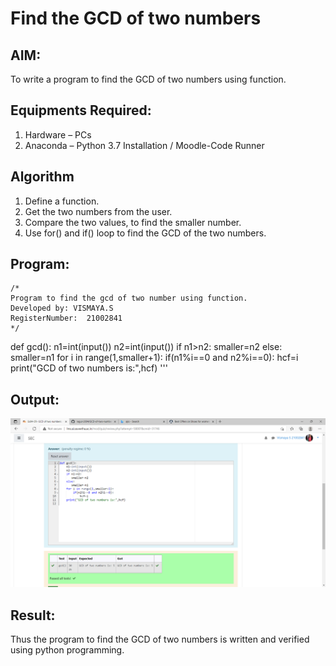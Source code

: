 # Find the GCD of two numbers

## AIM:
To write a program to find the GCD of two numbers using function.

## Equipments Required:
1. Hardware – PCs
2. Anaconda – Python 3.7 Installation / Moodle-Code Runner

## Algorithm
1. Define a function.
2. Get the two numbers from the user.
3. Compare the two values, to find the smaller number.
4. Use for() and if() loop to find the GCD of the two numbers.

## Program:
```
/*
Program to find the gcd of two number using function.
Developed by: VISMAYA.S
RegisterNumber:  21002841
*/
```
def gcd():
    n1=int(input())
    n2=int(input())
    if n1>n2:
       smaller=n2
    else:
       smaller=n1
    for i in range(1,smaller+1):
        if(n1%i==0 and n2%i==0):
            hcf=i
    print("GCD of two numbers is:",hcf)
'''

## Output:
![GitHub](gcdd.png)


## Result:
Thus the program to find the GCD of two numbers is written and verified using python programming.
